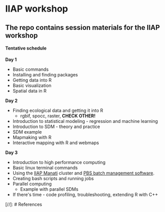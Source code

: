 # IIAP workshop

## The repo contains session materials for the IIAP workshop

#### Tentative schedule
**Day 1**
   - Basic commands
   - Installing and finding packages
   - Getting data into R
   - Basic visualization
   - Spatial data in R
   
**Day 2**
   - Finding ecological data and getting it into R
      - rgbif, spocc, raster, **CHECK OTHER!**
   - Introduction to statistical modeling - regression and machine learning
   - Introduction to SDM - theory and practice
   - SDM example
   - Mapmaking with R
   - Interactive mapping with R and webmaps
   
**Day 3**
   - Introduction to high performance computing
   - Basic linux terminal commands
   - Using the [IIAP Manati][manati] cluster and [PBS batch management software][pbs].
   - Creating bash scripts and running jobs
   - Parallel computing
      - Example with parallel SDMs
   - If there's time - code profiling, troubleshooting, extending R with C++
   
   [//]: # References
   
   [manati]: <http://iiap.org.pe/web/carcap.aspx>
   [pbs]: <http://www.arc.ox.ac.uk/content/pbs>